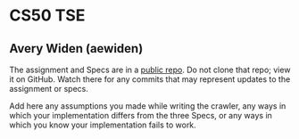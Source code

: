 # CS50 TSE
## Avery Widen (aewiden)

The assignment and Specs are in a [public repo](https://github.com/CS50winter2023/labs/tse).
Do not clone that repo; view it on GitHub.
Watch there for any commits that may represent updates to the assignment or specs.

Add here any assumptions you made while writing the crawler, any ways in which your implementation differs from the three Specs, or any ways in which you know your implementation fails to work.

